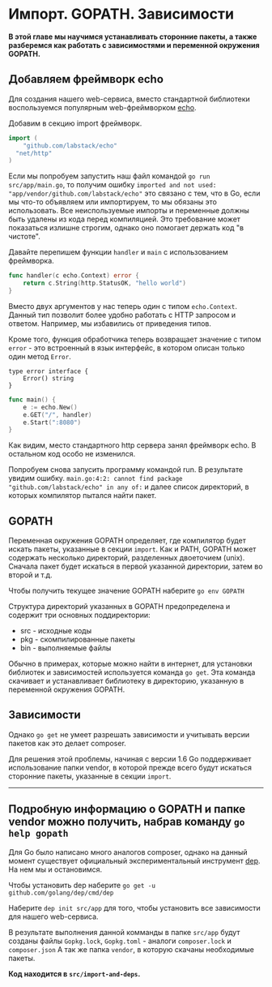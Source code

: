 # Импорт. GOPATH. Зависимости

**В этой главе мы научимся устанавливать сторонние пакеты, а также
разберемся как работать с зависимостями и переменной
окружения GOPATH.**

## Добавляем фреймворк echo

Для создания нашего web-сервиса, вместо стандартной библиотеки 
воспользуемся популярным web-фреймворком
[echo](https://github.com/labstack/echo).

Добавим в секцию import фреймворк.

```go
import (
	"github.com/labstack/echo"
  "net/http"
)
```

Если мы попробуем запустить наш файл командой `go run src/app/main.go`, то получим
ошибку `imported and not used: "app/vendor/github.com/labstack/echo"` это связано с тем,
что в Go, если мы что-то объявляем или импортируем, то мы обязаны это использовать. Все неиспользуемые
импорты и переменные должны быть удалены из кода перед компиляцией. Это требование может
показаться излишне строгим, однако оно помогает держать код "в чистоте".

Давайте перепишем функции `handler` и `main` c использованием фреймворка.

```go
func handler(c echo.Context) error {
	return c.String(http.StatusOK, "hello world")
}
```

Вместо двух аргументов у нас теперь один с типом `echo.Context`. Данный тип позволит
более удобно работать с HTTP запросом и ответом. Например, мы избавились от приведения
типов.

Кроме того, функция обработчика теперь возвращает значение с типом `error` - это встроенный в
язык интерфейс, в котором описан только один метод `Error`.

```
type error interface {
    Error() string
}
```


```go
func main() {
	e := echo.New()
	e.GET("/", handler)
	e.Start(":8080")
}
```

Как видим, место стандартного http сервера занял фреймворк echo. В остальном код особо
не изменился.

Попробуем снова запусить программу командой run. В результате увидим ошибку.
`main.go:4:2: cannot find package "github.com/labstack/echo" in any of:` и далее
список директорий, в которых компилятор пытался найти пакет.

## GOPATH

Переменная окружения GOPATH определяет, где компилятор будет искать
пакеты, указанные в секции `import`. Как и PATH, GOPATH может содержать несколько
директорий, разделенных двоеточием (unix). Сначала пакет будет искаться в первой
указанной директории, затем во второй и т.д.

Чтобы получить текущее значение GOPATH наберите `go env GOPATH`

Структура директорий указанных в GOPATH предопределена и содержит три основных поддиректории:

- src - исходные коды
- pkg - скомпилированные пакеты
- bin - выполняемые файлы


Обычно в примерах, которые можно найти в интернет, для установки библиотек и
зависимостей используется команда `go get`. Эта команда скачивает и устанавливает
библиотеку в директорию, указанную в переменной окружения GOPATH.

## Зависимости

Однако `go get` не умеет разрешать зависимости и учитывать версии пакетов
как это делает composer.

Для решения этой проблемы, начиная с версии 1.6 Go поддерживает использование
папки vendor, в которой прежде всего будут искаться сторонние пакеты, указанные в секции
`import`.

---
Подробную информацию о GOPATH и папке vendor можно получить, набрав команду ```go help gopath```
---


Для Go было написано много аналогов composer, однако
на данный момент существует официальный экспериментальный
инструмент [dep](https://github.com/golang/dep). На нем мы и остановимся.

Чтобы установить dep наберите `go get -u github.com/golang/dep/cmd/dep`

Наберите `dep init src/app` для того, чтобы установить все зависимости для
нашего web-сервиса.

В результате выполнения данной комманды в папке `src/app` будут созданы
файлы `Gopkg.lock`, `Gopkg.toml` - аналоги `composer.lock` и `composer.json`
А так же папка `vendor`, в которую скачаны необходимые пакеты.


**Код находится в `src/import-and-deps`.**
